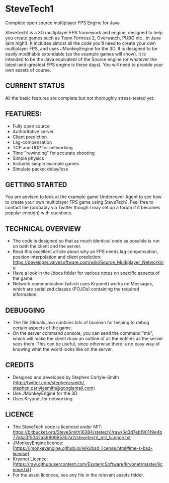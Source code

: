 # SteveTech1

Complete open source multiplayer FPS Engine for Java

SteveTech1 is a 3D multiplayer FPS framework and engine, designed to help you create games such as Team Fortress 2, Overwatch, PUBG etc.. in Java (aim high!).  It includes almost all the code you'll need to create your own multiplayer FPS, and uses JMonkeyEngine for the 3D.  It is designed to be easily modifiable extendable (as the example games will show).  It is intended to be the Java equivalent of the Source engine (or whatever the latest-and-greatest FPS engine is these days).  You will need to provide your own assets of course.


## CURRENT STATUS
All the basic features are complete but not thoroughly stress-tested yet. 


## FEATURES:
* Fully open source
* Authoritative server
* Client prediction
* Lag-compensation
* TCP and UDP for networking
* Time "rewinding" for accurate shooting
* Simple physics
* Includes simple example games
* Simulate packet delay/loss


## GETTING STARTED
You are advised to look at the example game Undercover Agent to see how to create your own multiplayer FPS game using SteveTech1.  Feel free to contact me (probably via Twitter though I may set up a forum if it becomes popular enough) with questions.


## TECHNICAL OVERVIEW
* The code is designed so that as much identical code as possible is run on both the client and the server.
* Read this excellent article about why an FPS needs lag compensation, position interpolation and client prediction: https://developer.valvesoftware.com/wiki/Source_Multiplayer_Networking
* Have a look in the /docs folder for various notes on specific aspects of the game.
* Network communication (which uses Kryonet) works on Messages, which are serialized classes (POJOs) containing the required information.


## DEBUGGING
* The file Globals.java contains lots of boolean for helping to debug certain aspects of the game.
* On the server command console, you can send the command "mb", which will make the client draw an outline of all the entities as the server sees them.  This can be useful, since otherwise there is no easy way of knowing what the world looks like on the server.


## CREDITS
* Designed and developed by Stephen Carlyle-Smith (http://twitter.com/stephencsmith/, stephen.carlylesmith@googlemail.com)
* Use JMonkeyEngine for the 3D
* Uses Kryonet for networking


## LICENCE
* The SteveTech code is licenced under MIT: https://bitbucket.org/SteveSmith16384/stetech1/raw/5d3d7eb190119e4b77e4a3f5042a59906653b7a2/stevetech1_mit_licence.txt
* JMonkeyEngine licence: [https://jmonkeyengine.github.io/wiki/bsd_license.html#jme-s-bsd-license]
* Kryonet Licence: [https://raw.githubusercontent.com/EsotericSoftware/kryonet/master/license.txt]
* For the asset licences, see any file in the relevant assets folder.
 

